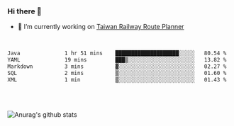 ### Hi there 👋

- 🔭 I’m currently working on [Taiwan Railway Route Planner](https://github.com/Taiwan-Railway-Route-Planner)

<br/>

<!--START_SECTION:waka-->

```txt
Java              1 hr 51 mins    ████████████████████░░░░░   80.54 %
YAML              19 mins         ███▒░░░░░░░░░░░░░░░░░░░░░   13.82 %
Markdown          3 mins          ▓░░░░░░░░░░░░░░░░░░░░░░░░   02.27 %
SQL               2 mins          ▒░░░░░░░░░░░░░░░░░░░░░░░░   01.60 %
XML               1 min           ▒░░░░░░░░░░░░░░░░░░░░░░░░   01.43 %
```

<!--END_SECTION:waka-->

<br/>
<br/>

![Anurag's github stats](https://github-readme-stats.vercel.app/api?username=DepickereSven&show_icons=true&theme=tokyonight)



<!--
**DepickereSven/DepickereSven** is a ✨ _special_ ✨ repository because its `README.md` (this file) appears on your GitHub profile.

Here are some ideas to get you started:

- 🔭 I’m currently working on ...
- 🌱 I’m currently learning ...
- 👯 I’m looking to collaborate on ...
- 🤔 I’m looking for help with ...
- 💬 Ask me about ...
- 📫 How to reach me: ...
- 😄 Pronouns: ...
- ⚡ Fun fact: ...
-->
